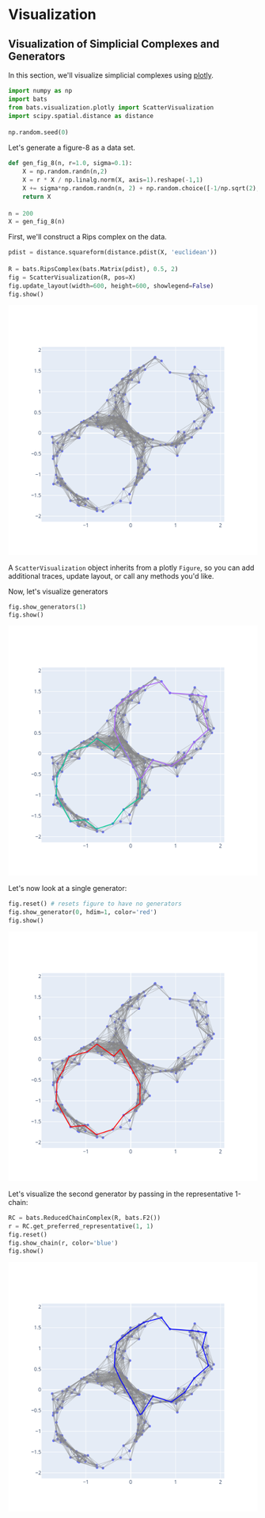 # Visualization

## Visualization of Simplicial Complexes and Generators

In this section, we'll visualize simplicial complexes using [plotly](https://plotly.com/python/).

```python
import numpy as np
import bats
from bats.visualization.plotly import ScatterVisualization
import scipy.spatial.distance as distance

np.random.seed(0)
```

Let's generate a figure-8 as a data set.
```python
def gen_fig_8(n, r=1.0, sigma=0.1):
    X = np.random.randn(n,2)
    X = r * X / np.linalg.norm(X, axis=1).reshape(-1,1)
    X += sigma*np.random.randn(n, 2) + np.random.choice([-1/np.sqrt(2),1/np.sqrt(2)], size=(n,1))
    return X

n = 200
X = gen_fig_8(n)
```

First, we'll construct a Rips complex on the data.
```python
pdist = distance.squareform(distance.pdist(X, 'euclidean'))

R = bats.RipsComplex(bats.Matrix(pdist), 0.5, 2)
fig = ScatterVisualization(R, pos=X)
fig.update_layout(width=600, height=600, showlegend=False)
fig.show()
```
![Rips Complex](figures/rips_8.png)

A `ScatterVisualization` object inherits from a plotly `Figure`, so you can add additional traces, update layout, or call any methods you'd like.

Now, let's visualize generators
```python
fig.show_generators(1)
fig.show()
```
![Rips Generators](figures/rips_8_gen.png)

Let's now look at a single generator:

```python
fig.reset() # resets figure to have no generators
fig.show_generator(0, hdim=1, color='red')
fig.show()
```
![Rips Generator 0](figures/rips_8_gen0.png)

Let's visualize the second generator by passing in the representative 1-chain:
```python
RC = bats.ReducedChainComplex(R, bats.F2())
r = RC.get_preferred_representative(1, 1)
fig.reset()
fig.show_chain(r, color='blue')
fig.show()
```

![Rips Generator 1](figures/rips_8_gen1.png)
